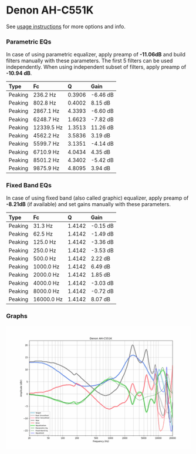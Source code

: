 # Denon AH-C551K
See [usage instructions](https://github.com/jaakkopasanen/AutoEq#usage) for more options and info.

### Parametric EQs
In case of using parametric equalizer, apply preamp of **-11.06dB** and build filters manually
with these parameters. The first 5 filters can be used independently.
When using independent subset of filters, apply preamp of **-10.94 dB**.

| Type    | Fc         |      Q | Gain     |
|:--------|:-----------|:-------|:---------|
| Peaking | 236.2 Hz   | 0.3906 | -6.46 dB |
| Peaking | 802.8 Hz   | 0.4002 | 8.15 dB  |
| Peaking | 2867.1 Hz  | 4.3393 | -6.60 dB |
| Peaking | 6248.7 Hz  | 1.6623 | -7.82 dB |
| Peaking | 12339.5 Hz | 1.3513 | 11.26 dB |
| Peaking | 4562.2 Hz  | 3.5836 | 3.19 dB  |
| Peaking | 5599.7 Hz  | 3.1351 | -4.14 dB |
| Peaking | 6710.9 Hz  | 4.0434 | 4.35 dB  |
| Peaking | 8501.2 Hz  | 4.3402 | -5.42 dB |
| Peaking | 9875.9 Hz  | 4.8095 | 3.94 dB  |

### Fixed Band EQs
In case of using fixed band (also called graphic) equalizer, apply preamp of **-8.21dB**
(if available) and set gains manually with these parameters.

| Type    | Fc         |      Q | Gain     |
|:--------|:-----------|:-------|:---------|
| Peaking | 31.3 Hz    | 1.4142 | -0.15 dB |
| Peaking | 62.5 Hz    | 1.4142 | -1.49 dB |
| Peaking | 125.0 Hz   | 1.4142 | -3.36 dB |
| Peaking | 250.0 Hz   | 1.4142 | -3.53 dB |
| Peaking | 500.0 Hz   | 1.4142 | 2.22 dB  |
| Peaking | 1000.0 Hz  | 1.4142 | 6.49 dB  |
| Peaking | 2000.0 Hz  | 1.4142 | 1.85 dB  |
| Peaking | 4000.0 Hz  | 1.4142 | -3.03 dB |
| Peaking | 8000.0 Hz  | 1.4142 | -0.72 dB |
| Peaking | 16000.0 Hz | 1.4142 | 8.07 dB  |

### Graphs
![](./Denon%20AH-C551K.png)